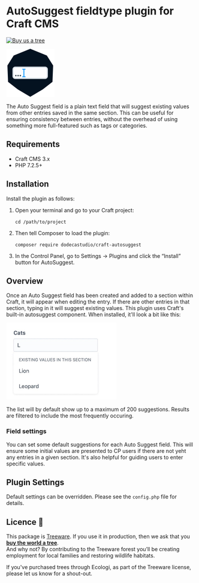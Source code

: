 # AutoSuggest fieldtype plugin for Craft CMS

[![Buy us a tree](https://img.shields.io/badge/Treeware-%F0%9F%8C%B3-lightgreen)](https://plant.treeware.earth/dodecastudio/craft-autosuggest)

<img src="src/icon.svg" width="128" height="128" />

The Auto Suggest field is a plain text field that will suggest existing values from other entries saved in the same section. This can be useful for ensuring consistency between entries, without the overhead of using something more full-featured such as tags or categories.

## Requirements

- Craft CMS 3.x
- PHP 7.2.5+

## Installation

Install the plugin as follows:

1.  Open your terminal and go to your Craft project:

        cd /path/to/project

2.  Then tell Composer to load the plugin:

        composer require dodecastudio/craft-autosuggest

3.  In the Control Panel, go to Settings → Plugins and click the “Install” button for AutoSuggest.

## Overview

Once an Auto Suggest field has been created and added to a section within Craft, it will appear when editing the entry. If there are other entries in that section, typing in it will suggest existing values. This plugin uses Craft's built-in autosuggest component. When installed, it'll look a bit like this:

<img src="resources/img/preview.jpg" width="294" height="205" />

The list will by default show up to a maximum of 200 suggestions. Results are filtered to include the most frequently occuring.

### Field settings

You can set some default suggestions for each Auto Suggest field. This will ensure some initial values are presented to CP users if there are not yeht any entries in a given section. It's also helpful for guiding users to enter specific values.

## Plugin Settings

Default settings can be overridden. Please see the `config.php` file for details.

## Licence 🌳

This package is [Treeware](https://treeware.earth). If you use it in production, then we ask that you [**buy the world a tree**](https://plant.treeware.earth/dodecastudio/craft-autosuggest/).  
And why not? By contributing to the Treeware forest you’ll be creating employment for local families and restoring wildlife habitats.

If you've purchased trees through Ecologi, as part of the Treeware license, please let us know for a shout-out.
